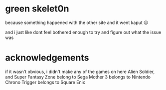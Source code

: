 # green skelet0n 
because something happened with the other site and it went kaput 😔

and i just like dont feel bothered enough to try and figure out what the issue was

# acknowledgements
if it wasn't obvious, i didn't make any of the games on here
Alien Soldier, and Super Fantasy Zone belong to Sega
Mother 3 belongs to Nintendo
Chrono Trigger belongs to Square Enix
